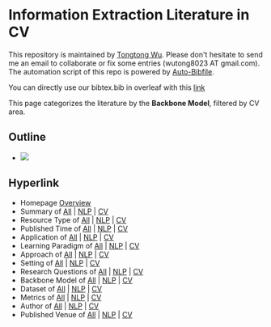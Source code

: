 # Information Extraction Literature in CV 
This repository is maintained by [Tongtong Wu](https://wutong8023.site). Please don't hesitate to send me an email to collaborate or fix some entries (wutong8023 AT gmail.com). 
The automation script of this repo is powered by [Auto-Bibfile](https://github.com/wutong8023/Auto-Bibfile.git).

You can directly use our bibtex.bib in overleaf with this [link](https://github.com/wutong8023/bibtex_Tong/blob/master/bibtxt.bib)

This page categorizes the literature by the **Backbone Model**, filtered by CV area.

## Outline 
- [![](https://img.shields.io/badge/Hyperlink-blue)](https://github.com/wutong8023/Awesome_Information_Extraction/tree/master/IE4cv/backbone_model/README.md#hyperlink)
## Hyperlink 
- Homepage [Overview](https://github.com/wutong8023/Awesome_Information_Extraction/tree/master/README.md)
- Summary of [All](https://github.com/wutong8023/Awesome_Information_Extraction/tree/master/IE4all/./) | [NLP](https://github.com/wutong8023/Awesome_Information_Extraction/tree/master/IE4nlp/./) | [CV](https://github.com/wutong8023/Awesome_Information_Extraction/tree/master/IE4cv./)
- Resource Type of [All](https://github.com/wutong8023/Awesome_Information_Extraction/tree/master/IE4all/type) | [NLP](https://github.com/wutong8023/Awesome_Information_Extraction/tree/master/IE4nlp/type) | [CV](https://github.com/wutong8023/Awesome_Information_Extraction/tree/master/IE4cvtype)
- Published Time of [All](https://github.com/wutong8023/Awesome_Information_Extraction/tree/master/IE4all/time) | [NLP](https://github.com/wutong8023/Awesome_Information_Extraction/tree/master/IE4nlp/time) | [CV](https://github.com/wutong8023/Awesome_Information_Extraction/tree/master/IE4cvtime)
- Application of [All](https://github.com/wutong8023/Awesome_Information_Extraction/tree/master/IE4all/application) | [NLP](https://github.com/wutong8023/Awesome_Information_Extraction/tree/master/IE4nlp/application) | [CV](https://github.com/wutong8023/Awesome_Information_Extraction/tree/master/IE4cvapplication)
-  Learning Paradigm of [All](https://github.com/wutong8023/Awesome_Information_Extraction/tree/master/IE4all/supervision) | [NLP](https://github.com/wutong8023/Awesome_Information_Extraction/tree/master/IE4nlp/supervision) | [CV](https://github.com/wutong8023/Awesome_Information_Extraction/tree/master/IE4cvsupervision)
- Approach of [All](https://github.com/wutong8023/Awesome_Information_Extraction/tree/master/IE4all/approach) | [NLP](https://github.com/wutong8023/Awesome_Information_Extraction/tree/master/IE4nlp/approach) | [CV](https://github.com/wutong8023/Awesome_Information_Extraction/tree/master/IE4cvapproach)
- Setting of [All](https://github.com/wutong8023/Awesome_Information_Extraction/tree/master/IE4all/setting) | [NLP](https://github.com/wutong8023/Awesome_Information_Extraction/tree/master/IE4nlp/setting) | [CV](https://github.com/wutong8023/Awesome_Information_Extraction/tree/master/IE4cvsetting)
- Research Questions of [All](https://github.com/wutong8023/Awesome_Information_Extraction/tree/master/IE4all/research_question) | [NLP](https://github.com/wutong8023/Awesome_Information_Extraction/tree/master/IE4nlp/research_question) | [CV](https://github.com/wutong8023/Awesome_Information_Extraction/tree/master/IE4cvresearch_question)
- Backbone Model of [All](https://github.com/wutong8023/Awesome_Information_Extraction/tree/master/IE4all/backbone_model) | [NLP](https://github.com/wutong8023/Awesome_Information_Extraction/tree/master/IE4nlp/backbone_model) | [CV](https://github.com/wutong8023/Awesome_Information_Extraction/tree/master/IE4cvbackbone_model)
- Dataset of [All](https://github.com/wutong8023/Awesome_Information_Extraction/tree/master/IE4all/dataset) | [NLP](https://github.com/wutong8023/Awesome_Information_Extraction/tree/master/IE4nlp/dataset) | [CV](https://github.com/wutong8023/Awesome_Information_Extraction/tree/master/IE4cvdataset)
- Metrics of [All](https://github.com/wutong8023/Awesome_Information_Extraction/tree/master/IE4all/metrics) | [NLP](https://github.com/wutong8023/Awesome_Information_Extraction/tree/master/IE4nlp/metrics) | [CV](https://github.com/wutong8023/Awesome_Information_Extraction/tree/master/IE4cvmetrics)
- Author of [All](https://github.com/wutong8023/Awesome_Information_Extraction/tree/master/IE4all/author) | [NLP](https://github.com/wutong8023/Awesome_Information_Extraction/tree/master/IE4nlp/author) | [CV](https://github.com/wutong8023/Awesome_Information_Extraction/tree/master/IE4cvauthor)
- Published Venue of [All](https://github.com/wutong8023/Awesome_Information_Extraction/tree/master/IE4all/venue) | [NLP](https://github.com/wutong8023/Awesome_Information_Extraction/tree/master/IE4nlp/venue) | [CV](https://github.com/wutong8023/Awesome_Information_Extraction/tree/master/IE4cvvenue)
